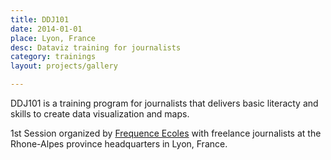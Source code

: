 ```yaml
---
title: DDJ101
date: 2014-01-01
place: Lyon, France
desc: Dataviz training for journalists
category: trainings
layout: projects/gallery

---
```


DDJ101 is a  training program for journalists that delivers basic literacty and  skills to create data visualization and maps.

1st Session organized by [Frequence Ecoles](http://www.frequence-ecoles.org) with freelance journalists at the Rhone-Alpes province headquarters in Lyon, France.
